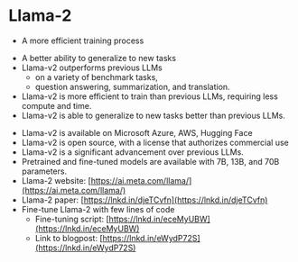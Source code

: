 # Llama-2
* A more efficient training process
- A better ability to generalize to new tasks
- Llama-v2 outperforms previous LLMs 
	- on a variety of benchmark tasks, 
	- question answering, summarization, and translation.
- Llama-v2 is more efficient to train than previous LLMs, requiring less compute and time.
- Llama-v2 is able to generalize to new tasks better than previous LLMs.
* Llama-v2 is available on Microsoft Azure, AWS, Hugging Face 
* Llama-v2 is open source, with a license that authorizes commercial use
* Llama-v2 is a significant advancement over previous LLMs.
* Pretrained and fine-tuned models are available with 7B, 13B, and 70B parameters.
* Llama-2 website: [https://ai.meta.com/llama/](https://ai.meta.com/llama/)  
* Llama-2 paper: [https://lnkd.in/djeTCvfn](https://lnkd.in/djeTCvfn)  
* Fine-tune Llama-2 with few lines of code
	* Fine-tuning script: [https://lnkd.in/eceMyUBW](https://lnkd.in/eceMyUBW)  
	* Link to blogpost: [https://lnkd.in/eWydP72S](https://lnkd.in/eWydP72S)
